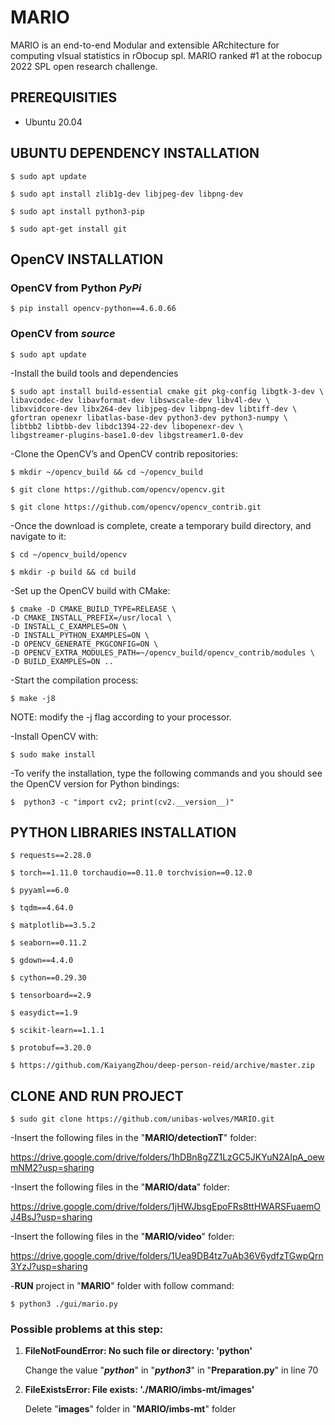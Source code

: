 # MARIO
MARIO is an end-to-end Modular and extensible ARchitecture for computing vIsual statistics in rObocup spl. MARIO ranked #1 at the robocup 2022 SPL open research challenge.

## PREREQUISITIES

- Ubuntu 20.04

## UBUNTU DEPENDENCY INSTALLATION

    $ sudo apt update

    $ sudo apt install zlib1g-dev libjpeg-dev libpng-dev

    $ sudo apt install python3-pip

    $ sudo apt-get install git

## OpenCV INSTALLATION

### OpenCV from Python ***PyPi*** 

    $ pip install opencv-python==4.6.0.66

### OpenCV from  ***source*** 

    $ sudo apt update

-Install the build tools and dependencies

    $ sudo apt install build-essential cmake git pkg-config libgtk-3-dev \
    libavcodec-dev libavformat-dev libswscale-dev libv4l-dev \
    libxvidcore-dev libx264-dev libjpeg-dev libpng-dev libtiff-dev \
    gfortran openexr libatlas-base-dev python3-dev python3-numpy \
    libtbb2 libtbb-dev libdc1394-22-dev libopenexr-dev \
    libgstreamer-plugins-base1.0-dev libgstreamer1.0-dev

-Clone the OpenCV’s and OpenCV contrib repositories:

    $ mkdir ~/opencv_build && cd ~/opencv_build

    $ git clone https://github.com/opencv/opencv.git

    $ git clone https://github.com/opencv/opencv_contrib.git

-Once the download is complete, create a temporary build directory, and navigate to it:

    $ cd ~/opencv_build/opencv

    $ mkdir -p build && cd build

-Set up the OpenCV build with CMake:

    $ cmake -D CMAKE_BUILD_TYPE=RELEASE \
    -D CMAKE_INSTALL_PREFIX=/usr/local \
    -D INSTALL_C_EXAMPLES=ON \
    -D INSTALL_PYTHON_EXAMPLES=ON \
    -D OPENCV_GENERATE_PKGCONFIG=ON \
    -D OPENCV_EXTRA_MODULES_PATH=~/opencv_build/opencv_contrib/modules \
    -D BUILD_EXAMPLES=ON ..

-Start the compilation process:

    $ make -j8

  NOTE: modify the -j flag according to your processor. 

-Install OpenCV with: 
  
    $ sudo make install    

-To verify the installation, type the following commands and you should see the OpenCV version for Python bindings:

    $  python3 -c "import cv2; print(cv2.__version__)"

## PYTHON LIBRARIES INSTALLATION 
 
    $ requests==2.28.0

    $ torch==1.11.0 torchaudio==0.11.0 torchvision==0.12.0
    
    $ pyyaml==6.0
    
    $ tqdm==4.64.0

    $ matplotlib==3.5.2

    $ seaborn==0.11.2

    $ gdown==4.4.0

    $ cython==0.29.30

    $ tensorboard==2.9
    
    $ easydict==1.9

    $ scikit-learn==1.1.1

    $ protobuf==3.20.0

    $ https://github.com/KaiyangZhou/deep-person-reid/archive/master.zip

## CLONE AND RUN PROJECT

    $ sudo git clone https://github.com/unibas-wolves/MARIO.git

-Insert the following files in the "**MARIO/detectionT**" folder:
  
  https://drive.google.com/drive/folders/1hDBn8gZZ1LzGC5JKYuN2AIpA_oewmNM2?usp=sharing

-Insert the following files in the "**MARIO/data**" folder: 

  https://drive.google.com/drive/folders/1jHWJbsgEpoFRs8ttHWARSFuaemOJ4BsJ?usp=sharing

-Insert the following files in the "**MARIO/video**" folder:
  
  https://drive.google.com/drive/folders/1Uea9DB4tz7uAb36V6ydfzTGwpQrn3YzJ?usp=sharing

-**RUN** project in "**MARIO**" folder with follow command:

    $ python3 ./gui/mario.py

### Possible problems at this step:

1. **FileNotFoundError: No such file or directory: 'python'**

    Change the value "***python***" in "***python3***" in "**Preparation.py**" in line 70
    
2. **FileExistsError: File exists: './MARIO/imbs-mt/images'**

    Delete "**images**" folder in "**MARIO/imbs-mt**" folder
     
